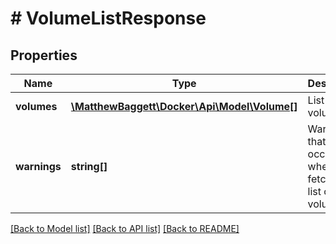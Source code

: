 # # VolumeListResponse

## Properties

Name | Type | Description | Notes
------------ | ------------- | ------------- | -------------
**volumes** | [**\MatthewBaggett\Docker\Api\Model\Volume[]**](Volume.md) | List of volumes | [optional]
**warnings** | **string[]** | Warnings that occurred when fetching the list of volumes. | [optional]

[[Back to Model list]](../../README.md#models) [[Back to API list]](../../README.md#endpoints) [[Back to README]](../../README.md)
